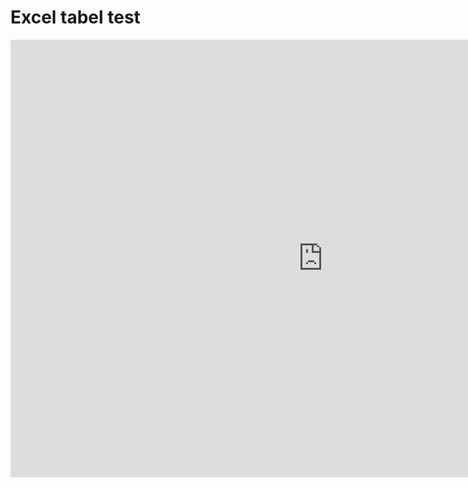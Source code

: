 # Excel tabel test

<center>
<iframe width="1000" height="700" frameborder="0" scrolling="no" src="https://regionh-my.sharepoint.com/personal/elvin_iruthayam_regionh_dk/_layouts/15/Doc.aspx?sourcedoc={1ea71fda-a2a8-4f76-8053-21f3a3dea23c}&action=embedview&wdAllowInteractivity=False&Item=tables&wdHideGridlines=True&wdDownloadButton=True&wdInConfigurator=True&wdInConfigurator=True&edesNext=true&edrtees6=false&resen=false&ed1JS=false"></iframe>
</center>


